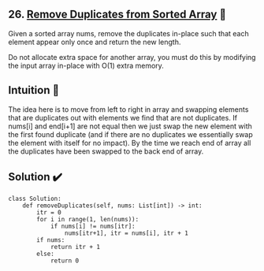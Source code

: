 ## 26. [Remove Duplicates from Sorted Array](https://leetcode.com/problems/remove-duplicates-from-sorted-array/) :link:

Given a sorted array nums, remove the duplicates in-place such that each element appear only once and return the new length.

Do not allocate extra space for another array, you must do this by modifying the input array in-place with O(1) extra memory.

## Intuition :thought_balloon:

The idea here is to move from left to right in array and swapping elements that are duplicates out with elements we find that are not duplicates. If nums[i] and end[i+1] are not equal then we just swap the new element with the first found duplicate (and if there are no duplicates we essentially swap the element with itself for no impact). By the time we reach end of array all the duplicates have been swapped to the back end of array.


## Solution :heavy_check_mark:	

```python3
class Solution:
    def removeDuplicates(self, nums: List[int]) -> int:
        itr = 0
        for i in range(1, len(nums)):            
            if nums[i] != nums[itr]:
                nums[itr+1], itr = nums[i], itr + 1
        if nums:
            return itr + 1
        else:
            return 0
 ```


